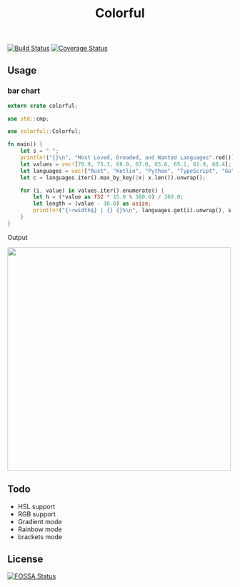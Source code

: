 <h1 align="center">
	<a>Colorful</a>
	<br>
	<br>
</h1>

[![Build Status](https://travis-ci.org/da2018/colorful.svg?branch=master)](https://travis-ci.org/da2018/colorful) [![Coverage Status](https://img.shields.io/coveralls/github/da2018/colorful.svg)](https://coveralls.io/github/da2018/colorful?branch=master)

## Usage

### bar chart

``` Rust
extern crate colorful;

use std::cmp;

use colorful::Colorful;

fn main() {
    let s = " ";
    println!("{}\n", "Most Loved, Dreaded, and Wanted Languages".red());
    let values = vec![78.9, 75.1, 68.0, 67.0, 65.6, 65.1, 61.9, 60.4];
    let languages = vec!["Rust", "Kotlin", "Python", "TypeScript", "Go", "Swift", "JavaScript", "C#"];
    let c = languages.iter().max_by_key(|x| x.len()).unwrap();

    for (i, value) in values.iter().enumerate() {
        let h = (*value as f32 * 15.0 % 360.0) / 360.0;
        let length = (value - 30.0) as usize;
        println!("{:<width$} | {} {}%\n", languages.get(i).unwrap(), s.repeat(length).bg_hsl(h, 0.83, 0.44), value, width = c.len());
    }
}

```
Output

<div>
    <img src="https://pic1.zhimg.com/v2-0306c2f7eb1073fe3917684feb73bc5e.png" width="500px"</img>
</div>



## Todo

- HSL support
- RGB support
- Gradient mode
- Rainbow mode
- brackets mode


## License
[![FOSSA Status](https://app.fossa.io/api/projects/git%2Bgithub.com%2Fda2018%2Fcolorful.svg?type=large)](https://app.fossa.io/projects/git%2Bgithub.com%2Fda2018%2Fcolorful?ref=badge_large)